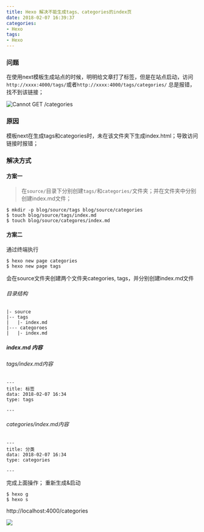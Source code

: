 ```yaml
---
title: Hexo 解决不能生成tags、categories的index页
date: 2018-02-07 16:39:37
categories:
- Hexo
tags:
- Hexo
---
```


### 问题
在使用next模板生成站点的时候，明明给文章打了标签，但是在站点启动，访问`http://xxxx:4000/tags/`或者`http://xxxx:4000/tags/categories/` 总是报错，找不到该链接；

![Cannot GET /categories](http://7xqzvt.com1.z0.glb.clouddn.com/16-4-28/17727126.jpg)


### 原因
模板next在生成tags和categories时，未在该文件夹下生成index.html；导致访问链接时报错；

### 解决方式

#### 方案一
> 在`source/`目录下分别创建`tags/`和`categories/`文件夹；并在文件夹中分别创建index.md文件；

```
$ mkdir -p blog/source/tags blog/source/categories
$ touch blog/source/tags/index.md
$ touch blog/source/categores/index.md
```


#### 方案二

通过终端执行

```
$ hexo new page categories
$ hexo new page tags
```

会在source文件夹创建两个文件夹categories, tags，并分别创建index.md文件

###### 目录结构
```
|- source
|-- tags
|	|- index.md
|--- categoroes
|	|- index.md
```

##### index.md 内容

###### tags/index.md内容
```
---
title: 标签
data: 2018-02-07 16:34
type: tags

---
```

###### categories/index.md内容
```
---
title: 分类
data: 2018-02-07 16:34
type: categories

---
```

完成上面操作；
重新生成&启动
```
$ hexo g
$ hexo s
```

http://localhost:4000/categories

![](http://7xqzvt.com1.z0.glb.clouddn.com/16-4-28/38418913.jpg)

